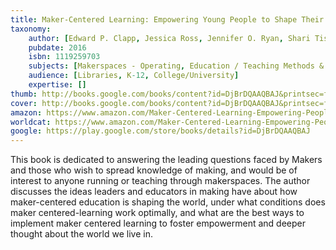 ```yaml
---
title: Maker-Centered Learning: Empowering Young People to Shape Their Worlds
taxonomy:
	author: [Edward P. Clapp, Jessica Ross, Jennifer O. Ryan, Shari Tishman]
	pubdate: 2016
	isbn: 1119259703
	subjects: [Makerspaces - Operating, Education / Teaching Methods & Materials / General, Education / General]
	audience: [Libraries, K-12, College/University]
	expertise: []
thumb: http://books.google.com/books/content?id=DjBrDQAAQBAJ&printsec=frontcover&img=1&zoom=2&edge=curl&imgtk=AFLRE71d-bmoWMxN5ejjANGHWOlTyzoJP-P-w4uj3pQE2TUUTbWnsC3JB-9EGPcq2jl7Y2p5lRwlkTrq6hR-LmOLwjcB5GOmGrsutvhLzvj7PJJoTT3eBTTQzHz_Y-JnR8g64zOwMobT&source=gbs_api
cover: http://books.google.com/books/content?id=DjBrDQAAQBAJ&printsec=frontcover&img=1&zoom=6&edge=curl&imgtk=AFLRE73o60l3PLt0mJCau2fjRbxVctBEblA-WMJwkTOVLP--kwfJnylPvn_TKVSDahDMoIrB1BVt9z4C7ucQh1vrJEep54I89EomSyB6q184jm0KgyrL23uHwH_YPozxc5zn4e5nTS6X&source=gbs_api
amazon: https://www.amazon.com/Maker-Centered-Learning-Empowering-People-Worlds/dp/1119259703/ref=sr_1_1?keywords=Maker-centered+learning+%3A+empowering+young+people+to+shape+their+worlds&qid=1572277104&sr=8-1
worldcat: https://www.amazon.com/Maker-Centered-Learning-Empowering-People-Worlds/dp/1119259703/ref=sr_1_1?keywords=Maker-centered+learning+%3A+empowering+young+people+to+shape+their+worlds&qid=1572277104&sr=8-1
google: https://play.google.com/store/books/details?id=DjBrDQAAQBAJ
---
```

This book is dedicated  to answering the leading questions faced by Makers and those who wish to spread knowledge of making, and would be of interest to anyone running or teaching through makerspaces.  The author discusses the ideas leaders and educators in making have about how maker-centered education is shaping the world, under what conditions does maker centered-learning work optimally, and what are the best ways to implement maker centered learning to foster empowerment and deeper thought about the world we live in.